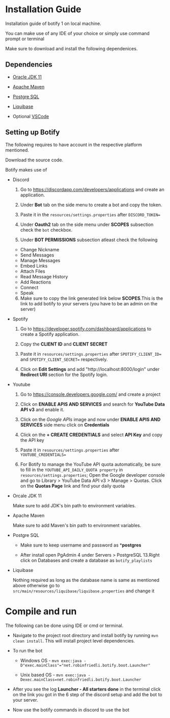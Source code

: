 # Installation Guide
Installation guide of botify 1 on local machine.

You can make use of any IDE of your choice or simply use command prompt or terminal


Make sure to download and install the following dependenices.

## Dependencies
- [Oracle JDK 11](https://www.oracle.com/in/java/technologies/javase-jdk11-downloads.html)

- [Apache Maven](https://maven.apache.org/download.cgi)

- [Postgre SQL](https://www.postgresql.org/download/)

- [Liquibase](https://www.liquibase.org/download)

- Optional [VSCode](https://code.visualstudio.com/download)

## Setting up Botify
The following requires to have account in the respective platform mentioned.

Download the source code.

Botify makes use of 
- Discord

  1. Go to https://discordapp.com/developers/applications and create an application.
  
  2. Under **Bot** tab on the side menu to create a bot and copy the token.

  3. Paste it in the `resources/settings.properties` after `DISCORD_TOKEN=`

  4. Under **Oauth2** tab on the side menu under **SCOPES** subsection check the `bot` checkbox.

  5. Under **BOT PERMISSIONS** subsection atleast check the following
  - Change Nickname
  - Send Messages
  - Manage Messages
  - Embed Links
  - Attach Files
  - Read Message History
  - Add Reactions
  - Connect
  - Speak

  6. Make sure to copy the link generated link below **SCOPES**.This is the link to add botify to your servers (you have to be an admin on the server)

- Spotify 
    1. Go to https://developer.spotify.com/dashboard/applications to create a Spotify application.

    2. Copy the **CLIENT ID** and **CLIENT SECRET**

    3. Paste it in `resources/settings.properties` after `SPOTIFY_CLIENT_ID=` and `SPOTIFY_CLIENT_SECRET=` respectively.

    4. Click on **Edit Settings** and add "http://localhost:8000/login" under **Redirect URI**  section for the Spotify login.

- Youtube

    1. Go to https://console.developers.google.com/ and create a project

    2. Click on **ENABLE APIS AND SERVICES** and search for **YouTube Data API v3** and enable it.

    3. Click on the *Google APIs* image and now under **ENABLE APIS AND SERVICES** side menu click on **Credentials**
    
    4. Click on the **+ CREATE CREDENTIALS** and select **API Key** and copy the API key

    5. Paste it in `resources/settings.properties` after `YOUTUBE_CREDENTIALS=`

    6. For Botify to manage the YouTube API quota automatically, be sure to fill in the `YOUTUBE_API_DAILY_QUOTA property` in `resources/settings.properties`;
    Open the Google developer console and go to Library > YouTube Data API v3 > Manage > Quotas. Click on the **Quotas Page** link and find your daily quota

- Orcale JDK 11

    Make sure to add JDK's bin path to environment variables.

- Apache Maven

    Make sure to add Maven's bin path to environment variables.

- Postgre SQL

    - Make sure to keep username and password as ***postgres**
    
    - After install open PgAdmin 4 under Servers > PostgreSQL 13.Right click on Databases and create a database as `botify_playlists`

- Liquibase 

    Nothing required as long as the database name is same as mentioned above otherwise go to `src/main/resources/liquibase/liquibase.properties` and change it


# Compile and run
The following can be done using IDE or cmd or terminal.

- Navigate to the project root directory and install botify by running `mvn clean install`. This will install project level dependencies.

- To run the bot 
  - Windows OS -  `mvn exec:java -D"exec.mainClass"="net.robinfriedli.botify.boot.Launcher"`

  - Unix based OS - `mvn exec:java -Dexec.mainClass=net.robinfriedli.botify.boot.Launcher`

- After you see the log **Launcher - All starters done** in the terminal click on the link you got in the 6 step of the discord setup and add the bot to your server.

- Now use the botify commands in discord to use the bot